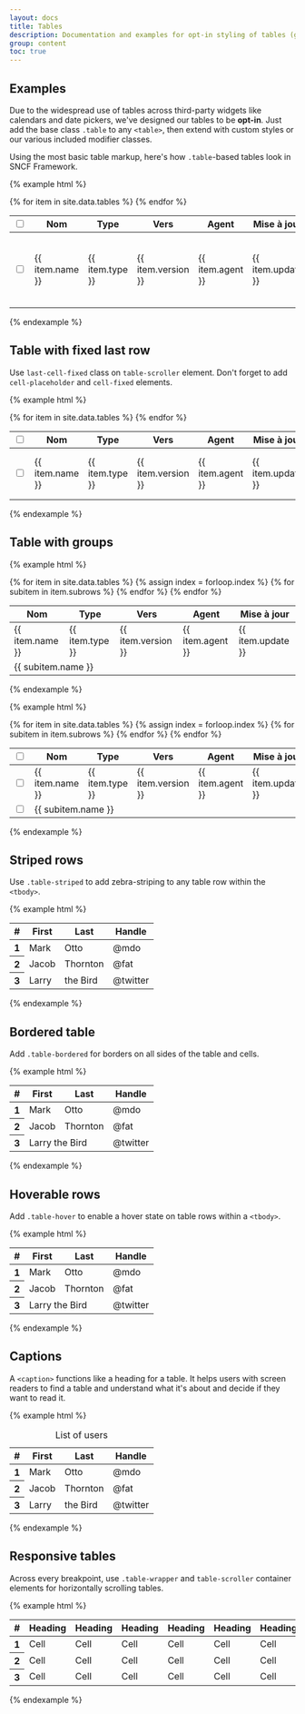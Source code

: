 ```yaml
---
layout: docs
title: Tables
description: Documentation and examples for opt-in styling of tables (given their prevalent use in JavaScript plugins) with Bootstrap.
group: content
toc: true
---
```


## Examples

Due to the widespread use of tables across third-party widgets like calendars and date pickers, we've designed our tables to be **opt-in**. Just add the base class `.table` to any `<table>`, then extend with custom styles or our various included modifier classes.

Using the most basic table markup, here's how `.table`-based tables look in SNCF Framework.

{% example html %}
<div class="table-wrapper">
  <div class="table-scroller dragscroll">
    <table class="table">
      <thead class="thead thead-light">
        <tr>
          <th>
            <div class="cell-inner">
              <div class="custom-control custom-checkbox custom-checkbox-alone">
                <input type="checkbox" class="custom-control-input" id="thead">
                <label class="custom-control-label" for="thead"></label>
              </div>
            </div>
          </th>
          <th><div class="cell-inner">Nom</div></th>
          <th><div class="cell-inner">Type</div></th>
          <th><div class="cell-inner">Vers</div></th>
          <th><div class="cell-inner">Agent</div></th>
          <th><div class="cell-inner">Mise à jour</div></th>
          <th></th>
        </tr>
      </thead>
      <tbody>
        {% for item in site.data.tables %}
        <tr>
          <td>
            <div class="cell-inner">
              <div class="custom-control custom-checkbox custom-checkbox-alone">
                <input type="checkbox" class="custom-control-input" id="cell{{ forloop.index }}">
                <label class="custom-control-label" for="cell{{ forloop.index }}"></label>
              </div>
            </div>
          </td>
          <td><div class="cell-inner">{{ item.name }}</div></td>
          <td><div class="cell-inner">{{ item.type }}</div></td>
          <td><div class="cell-inner">{{ item.version }}</div></td>
          <td><div class="cell-inner">{{ item.agent }}</div></td>
          <td><div class="cell-inner">{{ item.update }}</div></td>
          <td>
            <div class="cell-inner">
              <button class="btn btn-only-icon btn-transparent btn-favorite">
                <span class="sr-only">Favorite</span>
                <i class="icons-favorite-on icons-size-1x25" aria-hidden="true"></i>
              </button>
              <button class="btn btn-only-icon btn-transparent btn-color-gray">
                <span class="sr-only">Favorite</span>
                <i class="icons-divers icons-size-1x25" aria-hidden="true"></i>
              </button>
              <div class="btn-group dropdown">
                <button class="btn btn-only-icon btn-transparent btn-color-gray" type="button" data-toggle="dropdown" aria-haspopup="true" aria-expanded="false" data-boundary="window">
                  <span class="sr-only">Favorite</span>
                  <i class="icons-options icons-size-1x75" aria-hidden="true"></i>
                </button>
                <div class="dropdown-menu dropdown-menu-right">
                  <button type="button" class="dropdown-item" href="#">Télécharger</button>
                  <button type="button" class="dropdown-item" href="#">Imprimer</button>
                  <button type="button" class="dropdown-item" href="#">Partager</button>
                </div>
              </div>
            </div>
          </td>
        </tr>
        {% endfor %}
      </tbody>
    </table>
  </div>
</div>
{% endexample %}

## Table with fixed last row

Use `last-cell-fixed` class on `table-scroller` element. Don't forget to add `cell-placeholder` and `cell-fixed` elements.

{% example html %}
<div class="table-wrapper">
  <div class="table-scroller last-cell-fixed dragscroll">
    <table class="table">
      <thead class="thead thead-light">
        <tr>
          <th>
            <div class="cell-inner">
              <div class="custom-control custom-checkbox custom-checkbox-alone">
                <input type="checkbox" class="custom-control-input" id="thead">
                <label class="custom-control-label" for="thead"></label>
              </div>
            </div>
          </th>
          <th><div class="cell-inner">Nom</div></th>
          <th><div class="cell-inner">Type</div></th>
          <th><div class="cell-inner">Vers</div></th>
          <th><div class="cell-inner">Agent</div></th>
          <th><div class="cell-inner">Mise à jour</div></th>
          <th class="cell-placeholder"><span></span></th>
          <th class="cell-fixed"></th>
        </tr>
      </thead>
      <tbody class="tbody">
        {% for item in site.data.tables %}
        <tr>
          <td>
            <div class="cell-inner">
              <div class="custom-control custom-checkbox custom-checkbox-alone">
                <input type="checkbox" class="custom-control-input" id="cell{{ forloop.index }}">
                <label class="custom-control-label" for="cell{{ forloop.index }}"></label>
              </div>
            </div>
          </td>
          <td><div class="cell-inner">{{ item.name }}</div></td>
          <td><div class="cell-inner">{{ item.type }}</div></td>
          <td><div class="cell-inner">{{ item.version }}</div></td>
          <td><div class="cell-inner">{{ item.agent }}</div></td>
          <td><div class="cell-inner">{{ item.update }}</div></td>
          <td class="cell-placeholder"><span></span></td>
          <td class="cell-fixed">
            <div class="btn-group dropdown">
              <button class="btn btn-only-icon btn-transparent btn-color-gray" type="button" data-toggle="dropdown" aria-haspopup="true" aria-expanded="false" data-boundary="window">
                <span class="sr-only">Favorite</span>
                <i class="icons-options icons-size-1x75" aria-hidden="true"></i>
              </button>
              <div class="dropdown-menu dropdown-menu-right">
                <button type="button" class="dropdown-item" href="#">Télécharger</button>
                <button type="button" class="dropdown-item" href="#">Imprimer</button>
                <button type="button" class="dropdown-item" href="#">Partager</button>
              </div>
            </div>
          </td>
        </tr>
        {% endfor %}
      </tbody>
    </table>
  </div>
</div>
{% endexample %}

## Table with groups

{% example html %}
<div class="table-wrapper" data-component="table">
  <div class="table-scroller dragscroll">
    <table class="table">
      <thead class="thead thead-light">
        <tr>
          <th><div class="cell-inner cell-inner-350">Nom</div></th>
          <th><div class="cell-inner">Type</div></th>
          <th><div class="cell-inner">Vers</div></th>
          <th><div class="cell-inner">Agent</div></th>
          <th><div class="cell-inner">Mise à jour</div></th>
        </tr>
      </thead>
      <tbody class="tbody">
        {% for item in site.data.tables %}
        {% assign index = forloop.index %}
        <tr class="trhead">
          <td class="cell-350 cell-caret" data-role="toggle-group-btn" data-id="{{ index }}"><div class="cell-inner">{{ item.name }}</div></td>
          <td><div class="cell-inner">{{ item.type }}</div></td>
          <td><div class="cell-inner">{{ item.version }}</div></td>
          <td><div class="cell-inner">{{ item.agent }}</div></td>
          <td><div class="cell-inner">{{ item.update }}</div></td>
        </tr>
        {% for subitem in item.subrows %}
          <tr class="trgroup" data-trgroup="{{ index }}">
            <td class="cell-350" colspan="5"><div class="cell-inner"><div class="text-truncate">{{ subitem.name }}</div></div></td>
          </tr>
        {% endfor %}
        {% endfor %}
      </tbody>
    </table>
  </div>
</div>
{% endexample %}

{% example html %}
<div class="table-wrapper" data-component="table">
  <div class="table-scroller dragscroll">
    <table class="table">
      <thead class="thead thead-light">
        <tr>
          <th>
            <div class="cell-inner">
              <div class="custom-control custom-checkbox custom-checkbox-alone">
                <input type="checkbox" class="custom-control-input" id="thead">
                <label class="custom-control-label" for="thead"></label>
              </div>
            </div>
          </th>
          <th><div class="cell-inner cell-inner-350">Nom</div></th>
          <th><div class="cell-inner">Type</div></th>
          <th><div class="cell-inner">Vers</div></th>
          <th><div class="cell-inner">Agent</div></th>
          <th><div class="cell-inner">Mise à jour</div></th>
        </tr>
      </thead>
      <tbody class="tbody">
        {% for item in site.data.tables %}
        {% assign index = forloop.index %}
        <tr class="trhead">
          <td>
            <div class="cell-inner">
              <div class="custom-control custom-checkbox custom-checkbox-alone">
                <input type="checkbox" class="custom-control-input" id="cell{{ forloop.index }}">
                <label class="custom-control-label" for="cell{{ forloop.index }}"></label>
              </div>
            </div>
          </td>
          <td class="cell-350 cell-caret" data-role="toggle-group-btn" data-id="{{ index }}"><div class="cell-inner">{{ item.name }}</div></td>
          <td><div class="cell-inner">{{ item.type }}</div></td>
          <td><div class="cell-inner">{{ item.version }}</div></td>
          <td><div class="cell-inner">{{ item.agent }}</div></td>
          <td><div class="cell-inner">{{ item.update }}</div></td>
        </tr>
        {% for subitem in item.subrows %}
          <tr class="trgroup" data-trgroup="{{ index }}">
            <td>
              <div class="cell-inner">
                <div class="custom-control custom-checkbox custom-checkbox-alone">
                  <input type="checkbox" class="custom-control-input" id="cell{{ forloop.index }}">
                  <label class="custom-control-label" for="cell{{ forloop.index }}"></label>
                </div>
              </div>
            </td>
            <td class="cell-350" colspan="5"><div class="cell-inner"><div class="text-truncate">{{ subitem.name }}</div></div></td>
          </tr>
        {% endfor %}
        {% endfor %}
      </tbody>
    </table>
  </div>
</div>
{% endexample %}

## Striped rows

Use `.table-striped` to add zebra-striping to any table row within the `<tbody>`.

{% example html %}
<table class="table table-striped">
  <thead>
    <tr>
      <th scope="col"><div class="cell-inner">#</div></th>
      <th scope="col"><div class="cell-inner">First</div></th>
      <th scope="col"><div class="cell-inner">Last</div></th>
      <th scope="col"><div class="cell-inner">Handle</div></th>
    </tr>
  </thead>
  <tbody>
    <tr>
      <th scope="row"><div class="cell-inner">1</div></th>
      <td><div class="cell-inner">Mark</div></td>
      <td><div class="cell-inner">Otto</div></td>
      <td><div class="cell-inner">@mdo</div></td>
    </tr>
    <tr>
      <th scope="row"><div class="cell-inner">2</div></th>
      <td><div class="cell-inner">Jacob</div></td>
      <td><div class="cell-inner">Thornton</div></td>
      <td><div class="cell-inner">@fat</div></td>
    </tr>
    <tr>
      <th scope="row"><div class="cell-inner">3</div></th>
      <td><div class="cell-inner">Larry</div></td>
      <td><div class="cell-inner">the Bird</div></td>
      <td><div class="cell-inner">@twitter</div></td>
    </tr>
  </tbody>
</table>
{% endexample %}

## Bordered table

Add `.table-bordered` for borders on all sides of the table and cells.

{% example html %}
<table class="table table-bordered">
  <thead>
    <tr>
      <th scope="col"><div class="cell-inner">#</div></th>
      <th scope="col"><div class="cell-inner">First</div></th>
      <th scope="col"><div class="cell-inner">Last</div></th>
      <th scope="col"><div class="cell-inner">Handle</div></th>
    </tr>
  </thead>
  <tbody>
    <tr>
      <th scope="row"><div class="cell-inner">1</div></th>
      <td><div class="cell-inner">Mark</div></td>
      <td><div class="cell-inner">Otto</div></td>
      <td><div class="cell-inner">@mdo</div></td>
    </tr>
    <tr>
      <th scope="row"><div class="cell-inner">2</div></th>
      <td><div class="cell-inner">Jacob</div></td>
      <td><div class="cell-inner">Thornton</div></td>
      <td><div class="cell-inner">@fat</div></td>
    </tr>
    <tr>
      <th scope="row"><div class="cell-inner">3</div></th>
      <td colspan="2"><div class="cell-inner">Larry the Bird</div></td>
      <td><div class="cell-inner">@twitter</div></td>
    </tr>
  </tbody>
</table>
{% endexample %}

## Hoverable rows

Add `.table-hover` to enable a hover state on table rows within a `<tbody>`.

{% example html %}
<table class="table table-hover">
  <thead>
    <tr>
      <th scope="col"><div class="cell-inner">#</div></th>
      <th scope="col"><div class="cell-inner">First</div></th>
      <th scope="col"><div class="cell-inner">Last</div></th>
      <th scope="col"><div class="cell-inner">Handle</div></th>
    </tr>
  </thead>
  <tbody>
    <tr>
      <th scope="row"><div class="cell-inner">1</div></th>
      <td><div class="cell-inner">Mark</div></td>
      <td><div class="cell-inner">Otto</div></td>
      <td><div class="cell-inner">@mdo</div></td>
    </tr>
    <tr>
      <th scope="row"><div class="cell-inner">2</div></th>
      <td><div class="cell-inner">Jacob</div></td>
      <td><div class="cell-inner">Thornton</div></td>
      <td><div class="cell-inner">@fat</div></td>
    </tr>
    <tr>
      <th scope="row"><div class="cell-inner">3</div></th>
      <td colspan="2"><div class="cell-inner">Larry the Bird</div></td>
      <td><div class="cell-inner">@twitter</div></td>
    </tr>
  </tbody>
</table>
{% endexample %}

## Captions

A `<caption>` functions like a heading for a table. It helps users with screen readers to find a table and understand what it's about and decide if they want to read it.

{% example html %}
<table class="table">
  <caption>List of users</caption>
  <thead>
    <tr>
      <th scope="col">#</th>
      <th scope="col">First</th>
      <th scope="col">Last</th>
      <th scope="col">Handle</th>
    </tr>
  </thead>
  <tbody>
    <tr>
      <th scope="row">1</th>
      <td>Mark</td>
      <td>Otto</td>
      <td>@mdo</td>
    </tr>
    <tr>
      <th scope="row">2</th>
      <td>Jacob</td>
      <td>Thornton</td>
      <td>@fat</td>
    </tr>
    <tr>
      <th scope="row">3</th>
      <td>Larry</td>
      <td>the Bird</td>
      <td>@twitter</td>
    </tr>
  </tbody>
</table>
{% endexample %}

## Responsive tables

Across every breakpoint, use `.table-wrapper` and `table-scroller` container elements for horizontally scrolling tables.

{% example html %}
<div class="table-wrapper" data-component="table">
  <div class="table-scroller dragscroll">
    <table class="table">
      <thead>
        <tr>
          <th scope="col">#</th>
          <th scope="col">Heading</th>
          <th scope="col">Heading</th>
          <th scope="col">Heading</th>
          <th scope="col">Heading</th>
          <th scope="col">Heading</th>
          <th scope="col">Heading</th>
          <th scope="col">Heading</th>
          <th scope="col">Heading</th>
          <th scope="col">Heading</th>
        </tr>
      </thead>
      <tbody>
        <tr>
          <th scope="row">1</th>
          <td>Cell</td>
          <td>Cell</td>
          <td>Cell</td>
          <td>Cell</td>
          <td>Cell</td>
          <td>Cell</td>
          <td>Cell</td>
          <td>Cell</td>
          <td>Cell</td>
        </tr>
        <tr>
          <th scope="row">2</th>
          <td>Cell</td>
          <td>Cell</td>
          <td>Cell</td>
          <td>Cell</td>
          <td>Cell</td>
          <td>Cell</td>
          <td>Cell</td>
          <td>Cell</td>
          <td>Cell</td>
        </tr>
        <tr>
          <th scope="row">3</th>
          <td>Cell</td>
          <td>Cell</td>
          <td>Cell</td>
          <td>Cell</td>
          <td>Cell</td>
          <td>Cell</td>
          <td>Cell</td>
          <td>Cell</td>
          <td>Cell</td>
        </tr>
      </tbody>
    </table>
  </div>
</div>
{% endexample %}
